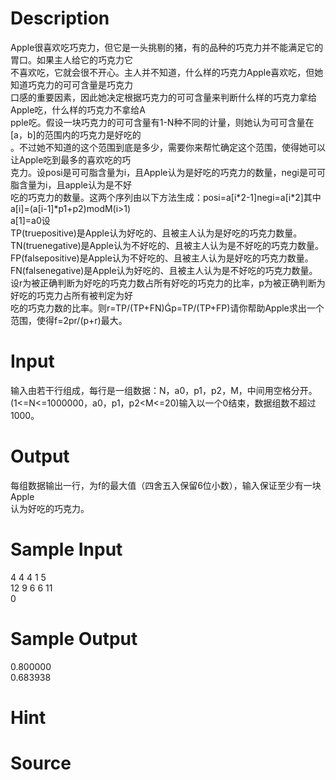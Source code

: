 
# Description

<div class="content"><div>Apple很喜欢吃巧克力，但它是一头挑剔的猪，有的品种的巧克力并不能满足它的胃口。如果主人给它的巧克力它</div>
<div>不喜欢吃，它就会很不开心。主人并不知道，什么样的巧克力Apple喜欢吃，但她知道巧克力的可可含量是巧克力</div>
<div>口感的重要因素，因此她决定根据巧克力的可可含量来判断什么样的巧克力拿给Apple吃，什么样的巧克力不拿给A</div>
<div>pple吃。假设一块巧克力的可可含量有1-N种不同的计量，则她认为可可含量在[a，b]的范围内的巧克力是好吃的</div>
<div>。不过她不知道的这个范围到底是多少，需要你来帮忙确定这个范围，使得她可以让Apple吃到最多的喜欢吃的巧</div>
<div>克力。设posi是可可脂含量为i，且Apple认为是好吃的巧克力的数量，negi是可可脂含量为i，且apple认为是不好</div>
<div>吃的巧克力的数量。这两个序列由以下方法生成：posi=a[i*2-1]negi=a[i*2]其中a[i]=(a[i-1]*p1+p2)modM(i&gt;1)</div>
<div>a[1]=a0设</div>
<div>TP(truepositive)是Apple认为好吃的、且被主人认为是好吃的巧克力数量。</div>
<div>TN(truenegative)是Apple认为不好吃的、且被主人认为是不好吃的巧克力数量。</div>
<div>FP(falsepositive)是Apple认为不好吃的、且被主人认为是好吃的巧克力数量。</div>
<div>FN(falsenegative)是Apple认为好吃的、且被主人认为是不好吃的巧克力数量。</div>
<div>设r为被正确判断为好吃的巧克力数占所有好吃的巧克力的比率，p为被正确判断为好吃的巧克力占所有被判定为好</div>
<div>吃的巧克力数的比率。则r=TP/(TP+FN)p=TP/(TP+FP)请你帮助Apple求出一个范围，使得f=2pr/(p+r)最大。</div>
<div></div>
<p></p></div>

# Input

<div class="content"><div>输入由若干行组成，每行是一组数据：N，a0，p1，p2，M，中间用空格分开。</div>
<div>(1&lt;=N&lt;=1000000，a0，p1，p2&lt;M&lt;=20)输入以一个0结束，数据组数不超过1000。</div>
<div></div>
<p></p></div>

# Output

<div class="content"><div>每组数据输出一行，为f的最大值（四舍五入保留6位小数），输入保证至少有一块Apple</div>
<div>认为好吃的巧克力。</div>
<div></div>
<p></p></div>

# Sample Input

<div class="content"><span class="sampledata">4 4 4 1 5<br/>
12 9 6 6 11<br/>
0</span></div>

# Sample Output

<div class="content"><span class="sampledata">0.800000<br/>
0.683938</span></div>

# Hint

<div class="content"><p></p></div>

# Source

<div class="content"><p><a href="problemset.php?search="></a></p></div>

